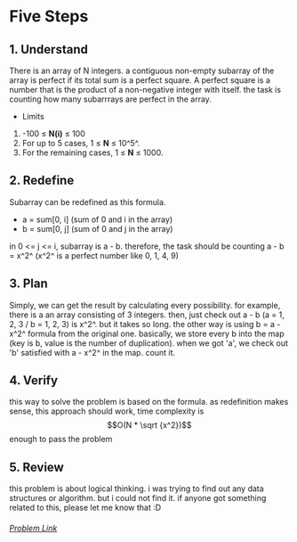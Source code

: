 # Five Steps

## 1. Understand
  There is an array of N integers. a contiguous non-empty subarray of the array is perfect if its total sum is a perfect square. A perfect square is a number that is the product of a non-negative integer with itself. the task is counting how many subarrrays are perfect in the array. 

* Limits
1. -100 ≤ **N(i)** ≤ 100
2. For up to 5 cases, 1 ≤ **N** ≤ 10^5^.  
3. For the remaining cases, 1 ≤ **N** ≤ 1000.

## 2. Redefine
  Subarray can be redefined as this formula. 
  * a = sum[0, i] (sum of 0 and i in the array)
  * b = sum[0, j] (sum of 0 and j in the array)
 
 in 0 <= j <= i, subarray is a - b. therefore, the task should be counting a - b = x^2^ (x^2^ is a perfect number like 0, 1, 4, 9)
 
## 3. Plan
 Simply, we can get the result by calculating every possibility. for example, there is a an array consisting of 3 integers. then, just check out a - b (a = 1, 2, 3 / b = 1, 2, 3) is x^2^. but it takes so long. the other way is using b = a - x^2^ formula from the original one. basically, we store every b into the map (key is b,  value is the number of duplication). when we got 'a', we check out 'b' satisfied with a - x^2^ in the map. count it.
 
## 4. Verify
 this way to solve the problem is based on the formula. as redefinition makes sense, this approach should work, time complexity is $$O(N * \sqrt {x^2})$$ enough to pass the problem
 
## 5. Review
 this problem is about logical thinking. i was trying to find out any data structures or algorithm. but i could not find it. if anyone got something related to this, please let me know that :D
  
###### [Problem Link](https://codingcompetitions.withgoogle.com/kickstart/round/000000000019ff43/00000000003379bb)

